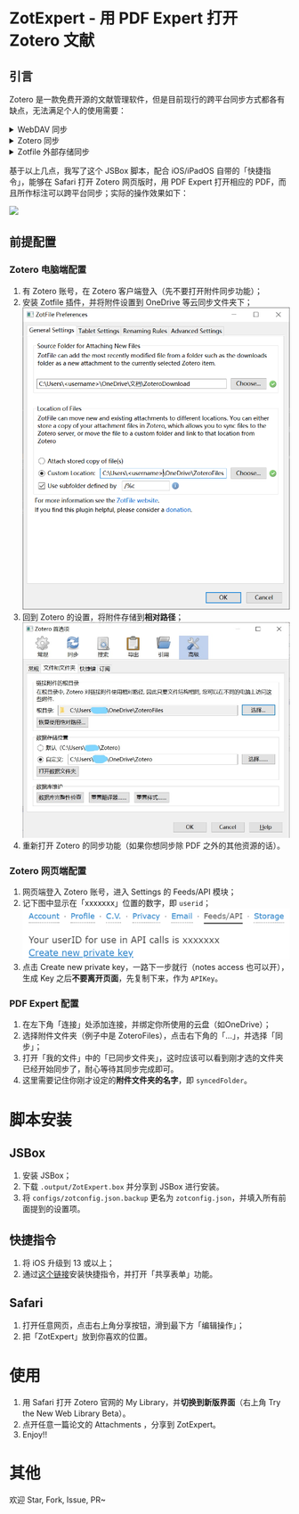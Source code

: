 # ZotExpert - 用 PDF Expert 打开 Zotero 文献

## 引言

Zotero 是一款免费开源的文献管理软件，但是目前现行的跨平台同步方式都各有缺点，无法满足个人的使用需要：

<details>
<summary>WebDAV 同步</summary>

1. 文件储存**位置杂乱无序**，同一主题的文献 PDF 无法在文件层面集中在一起，给批量管理带来困难；
2. iOS/iPadOS 平台上的 PaperShip 年久失修，目前还有一些 PDF 不能打开（报404），即使能打开的也只能在应用内标注，在 PDF Expert 等外部应用标注的结果**无法同步**。
</details>

<details>
<summary>Zotero 同步</summary>

1. 除了用的是 Zotero 官方存储空间（有些**贵**）以外，缺点与第1条一样。
</details>

<details>
<summary>Zotfile 外部存储同步</summary>

1. 用 Zotfile 插件将 PDF 移到外部文件夹，然后再用 OneDrive 等工具同步，每个分类都在同一个子文件夹中，利于文献归类；
2. 但是，iOS/iPadOS 平台上 PDF **不能直接打开**，需要手动去 PDF Expert 找寻文件位置。
</details>

基于以上几点，我写了这个 JSBox 脚本，配合 iOS/iPadOS 自带的「快捷指令」，能够在 Safari 打开 Zotero 网页版时，用 PDF Expert 打开相应的 PDF，而且所作标注可以跨平台同步；实际的操作效果如下：

![](./assets/effect.gif)

## 前提配置

### Zotero 电脑端配置

1. 有 Zotero 账号，在 Zotero 客户端登入（先不要打开附件同步功能）；
2. 安装 Zotfile 插件，并将附件设置到 OneDrive 等云同步文件夹下；
    ![](./assets/ZotfilePref.png)
3. 回到 Zotero 的设置，将附件存储到**相对路径**；
    ![](./assets/GeneralPref.jpg)
4. 重新打开 Zotero 的同步功能（如果你想同步除 PDF 之外的其他资源的话）。

### Zotero 网页端配置

1. 网页端登入 Zotero 账号，进入 Settings 的 Feeds/API 模块；
2. 记下图中显示在「xxxxxxx」位置的数字，即 `userid`；
    ![](./assets/userid.png)
3. 点击 Create new private key，一路下一步就行（notes access 也可以开），生成 Key 之后**不要离开页面**，先复制下来，作为 `APIKey`。



### PDF Expert 配置

1. 在左下角「连接」处添加连接，并绑定你所使用的云盘（如OneDrive）；
2. 选择附件文件夹（例子中是 ZoteroFiles），点击右下角的「…」，并选择「同步」；
3. 打开「我的文件」中的「已同步文件夹」，这时应该可以看到刚才选的文件夹已经开始同步了，耐心等待其同步完成即可。
4. 这里需要记住你刚才设定的**附件文件夹的名字**，即 `syncedFolder`。

# 脚本安装

## JSBox

1. 安装 JSBox；
2. 下载 `.output/ZotExpert.box` 并分享到 JSBox 进行安装。
3. 将 `configs/zotconfig.json.backup` 更名为 `zotconfig.json`，并填入所有前面提到的设置项。

## 快捷指令

1. 将 iOS 升级到 13 或以上；
2. 通过[这个链接](https://www.icloud.com/shortcuts/e2e72899158a46ad82a0cf8c4b79944d)安装快捷指令，并打开「共享表单」功能。

## Safari

1. 打开任意网页，点击右上角分享按钮，滑到最下方「编辑操作」；
2. 把「ZotExpert」放到你喜欢的位置。


# 使用

1. 用 Safari 打开 Zotero 官网的 My Library，并**切换到新版界面**（右上角 Try the New Web Library Beta）。
2. 点开任意一篇论文的 Attachments ，分享到 ZotExpert。
3. Enjoy!!

# 其他

欢迎 Star, Fork, Issue, PR~
